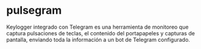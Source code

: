 # pulsegram
Keylogger  integrado con Telegram es una herramienta de monitoreo que captura pulsaciones de teclas, el contenido del portapapeles y capturas de pantalla, enviando toda la información a un bot de Telegram configurado. 

